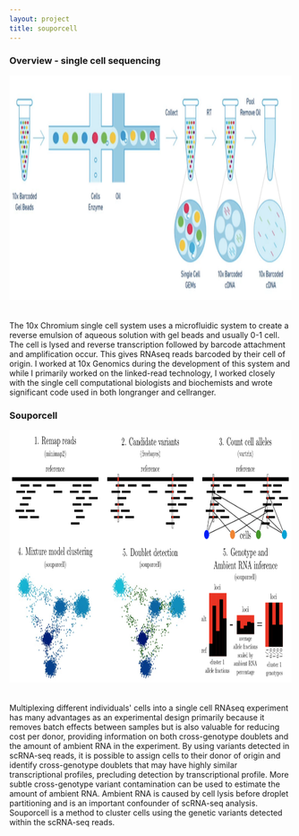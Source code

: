 ```yaml
---
layout: project
title: souporcell
---
```


### Overview - single cell sequencing

<img src="../projects/singlecelloverview2.png" alt="Single cell RNAseq overview" style="align:center; height:400px;margin: 0 20px 20px 0;" class="img-rounded" >

The 10x Chromium single cell system uses a microfluidic system to create a reverse emulsion of aqueous solution with gel beads and usually 0-1 cell. The cell is lysed and reverse transcription followed by barcode attachment and amplification occur. This gives RNAseq reads barcoded by their cell of origin. I worked at 10x Genomics during the development of this system and while I primarily worked on the linked-read technology, I worked closely with the single cell computational biologists and biochemists and wrote significant code used in both longranger and cellranger.

### Souporcell

<img src="../projects/fig1.jpg" alt="10X Genomics single cell RNAseq" alt="Single cell RNAseq overview" style = "align:center; height:450px;margin: 0 20px 20px 0;" class="img-rounded" >

Multiplexing different individuals' cells into a single cell RNAseq experiment has many advantages as an experimental design primarily because it removes batch 
effects between samples but is also valuable for reducing cost per donor, providing information on both cross-genotype doublets and the amount of ambient RNA 
in the experiment. By using variants detected in scRNA-seq reads, it is possible to assign cells to their donor of origin and identify cross-genotype doublets 
that may have highly similar transcriptional profiles, precluding detection by transcriptional profile. More subtle cross-genotype variant contamination can be 
used to estimate the amount of ambient RNA. Ambient RNA is caused by cell lysis before droplet partitioning and is an important confounder of scRNA-seq analysis. 
Souporcell is a method to cluster cells using the genetic variants detected within the scRNA-seq reads.
